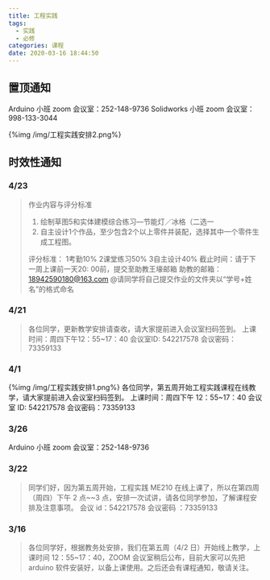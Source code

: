 ```yaml
---
title: 工程实践
tags:
  - 实践
  - 必修
categories: 课程
date: 2020-03-16 18:44:50
---
```


## 置顶通知

Arduino 小班 zoom 会议室：252-148-9736
Solidworks 小班 zoom 会议室：998-133-3044

{%img /img/工程实践安排2.png%}

## 时效性通知

### 4/23

> 作业内容与评分标准
>
> 1. 绘制草图5和实体建模综合练习―节能灯／冰格（二选一
> 2. 自主设计1个作品，至少包含2个以上零件并装配，选择其中一个零件生成工程图。
>
> 评分标准： 1考勤10% 2课堂练习50% 3自主设计40%
> 截止时间：请于下一周上课前一天20: 00前，提交至助教王壕邮箱
> 助教的邮箱：18942590180@163.com
> @请同学将自己提交作业的文件夹以“学号+姓名”的格式命名

<!--more-->
### 4/21

> 各位同学，更新教学安排请查收，请大家提前进入会议室扫码签到。
> 上课时间：周四下午12：55~17：40
> 会议室ID: 542217578
> 会议密码：73359133

### 4/1

{%img /img/工程实践安排1.png%}
各位同学，第五周开始工程实践课程在线教学，请大家提前进入会议室扫码签到。
上课时间：周四下午 12：55~17：40
会议室 ID: 542217578
会议密码：73359133

### 3/26

Arduino 小班 zoom 会议室：252-148-9736

### 3/22

> 同学们好，因为第五周开始，工程实践 ME210 在线上课了，所以在第四周（周四）下午 2 点~~3 点，安排一次试讲，请各位同学参加，了解课程安排及注意事项。
> 会议 id：542217578
> 会议密码 ：73359133

### 3/16

> 各位同学好，根据教务处安排，我们在第五周（4/2 日）开始线上教学，上课时间 12：55~17：40，ZOOM 会议室稍后公布，目前大家可以先把 arduino 软件安装好，以备上课使用。之后还会有课程通知，敬请关注。
